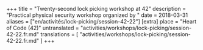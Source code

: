 +++
title = "Twenty-second lock picking workshop at 42"
description = "Practical physical security workshop organized by "
date = 2018-03-31
aliases = ["en/activités/lock-picking/session-42-22"]
[extra]
place = "Heart of Code (42)"
untranslated = "activities/workshops/lock-picking/session-42-22.fr.md"
translations = [
    "activities/workshops/lock-picking/session-42-22.fr.md"
]
+++

